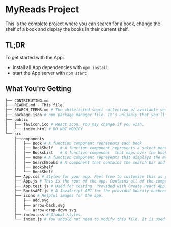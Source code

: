 # MyReads Project

This is the complete project where you can search for a book, change the shelf of a book and display the books in their current shelf.

## TL;DR

To get started with the App:

* install all App dependencies with `npm install`
* start the App server with `npm start`

## What You're Getting
```bash
├── CONTRIBUTING.md
├── README.md - This file.
├── SEARCH_TERMS.md # The whitelisted short collection of available search terms for you to use with your app.
├── package.json # npm package manager file. It's unlikely that you'll need to modify this.
├── public
│   ├── favicon.ico # React Icon, You may change if you wish.
│   └── index.html # DO NOT MODIFY
└── src
    ├──components
    │   ├── Book # A function component represents each book 
    │   │── BookShelf   # A function component represents a select menu that controls the shelf of the book
    │   │── BooksList   # A function component  that maps over the books and displays the search results
    │   │── Home # A function component represents that diaplays the main shelfs with their books
    │   │── SearchBooks # A component that contains the search bar and the searched books result
    │   │── BookShelf
    │   └── BookShelf
    ├── App.css # Styles for your app. Feel free to customize this as you desire.
    ├── App.js # This is the root of the app. Contains all of the components.
    ├── App.test.js # Used for testing. Provided with Create React App. Testing is encouraged, but not required.
    ├── BooksAPI.js # A JavaScript API for the provided Udacity backend. Instructions for the methods are below.
    ├── icons # Helpful images for the app.
    │   ├── add.svg
    │   ├── arrow-back.svg
    │   └── arrow-drop-down.svg
    ├── index.css # Global styles. 
    └── index.js # You should not need to modify this file. It is used for DOM rendering only.
```


